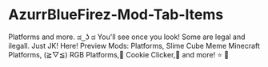 # AzurrBlueFirez-Mod-Tab-Items
Platforms and more. ಡ ͜ ʖ ಡ You'll see once you look!
Some are legal and ilegall. Just JK! Here!
Preview Mods: Platforms, Slime Cube Meme Minecraft Platforms, (≧▽≦) RGB Platforms,🌈 Cookie Clicker,🍪 and more! ⭐ 🌠 
